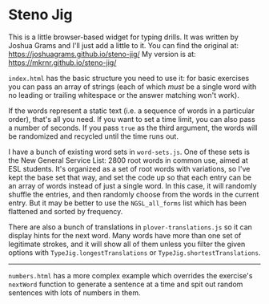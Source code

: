 Steno Jig
=========

This is a little browser-based widget for typing drills. It was
written by Joshua Grams and I'll just add a little to it. You can
find the original at: https://joshuagrams.github.io/steno-jig/
My version is at: https://mkrnr.github.io/steno-jig/

`index.html` has the basic structure you need to use it: for basic
exercises you can pass an array of strings (each of which *must*
be a single word with no leading or trailing whitespace or the
answer matching won't work).

If the words represent a static text (i.e. a sequence of words in
a particular order), that's all you need. If you want to set a
time limit, you can also pass a number of seconds. If you pass
`true` as the third argument, the words will be randomized and
recycled until the time runs out.

I have a bunch of existing word sets in `word-sets.js`. One of
these sets is the New General Service List: 2800 root words in
common use, aimed at ESL students. It's organized as a set of root
words with variations, so I've kept the base set that way, and set
the code up so that each entry can be an array of words instead of
just a single word. In this case, it will randomly shuffle the
entries, and then randomly choose from the words in the current
entry. But it may be better to use the `NGSL_all_forms` list which
has been flattened and sorted by frequency.

There are also a bunch of translations in `plover-translations.js` so it
can display hints for the next word. Many words have more than one set
of legitimate strokes, and it will show all of them unless you filter
the given options with `TypeJig.longestTranslations` or
`TypeJig.shortestTranslations`.

-----

`numbers.html` has a more complex example which overrides the
exercise's `nextWord` function to generate a sentence at a time
and spit out random sentences with lots of numbers in them.
